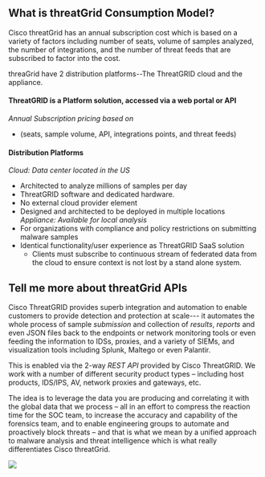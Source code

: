## What is threatGrid Consumption Model?
Cisco threatGrid has an annual subscription cost which is based on a variety of factors including number of seats, volume of samples analyzed, the number of integrations, and the number of threat feeds that are subscribed to factor into the cost.

threaGrid have 2 distribution platforms--The ThreatGRID cloud and the appliance.

#### ThreatGRID is a Platform solution, accessed via a web portal or API
*Annual Subscription pricing based on*
* (seats, sample volume, API, integrations points, and threat feeds)
#### Distribution Platforms
*Cloud:  Data center located in the US*
* Architected to analyze millions of samples per day
* ThreatGRID software and dedicated hardware.
* No external cloud provider element
* Designed and architected to be deployed in multiple locations
*Appliance:  Available for local analysis*
* For organizations with compliance and policy restrictions on submitting malware samples
* Identical functionality/user experience as ThreatGRID SaaS solution
  * Clients must subscribe to continuous stream of federated data from the cloud to ensure context is not lost by a stand alone system.

## Tell me more about threatGrid APIs
Cisco ThreatGRID provides superb integration and automation to enable customers to provide detection and protection at scale--- it automates the whole process of sample *submission* and collection of *results*, *reports* and even JSON files back to the endpoints or network monitoring tools or even feeding the information to IDSs, proxies, and a variety of SIEMs, and visualization tools including Splunk, Maltego or even Palantir.

This is enabled via the 2-way *REST API* provided by Cisco ThreatGRID. We work with a number of different security product types – including host products, IDS/IPS, AV, network proxies and gateways, etc.

The idea is to leverage the data you are producing and correlating it with the global data that we process – all in an effort to compress the reaction time for the SOC team, to increase the accuracy and capability of the forensics team, and to enable engineering groups to automate and proactively block threats – and that is what we mean by a unified approach to malware analysis and threat intelligence which is what really differentiates Cisco threatGrid.

![](/posts/files/cisco-threatgrid-101/assets/images/pic2.png)

